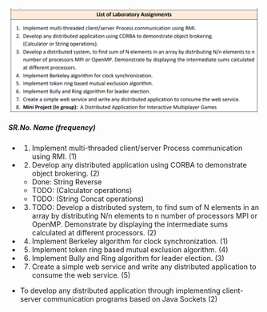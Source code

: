 ![Logo](/Image/practical.png)


##### SR.No.  Name  (frequency)

- 1. Implement multi-threaded client/server Process communication using RMI. (1)

- 2. Develop any distributed application using CORBA to demonstrate object brokering. (2)
  - Done: String Reverse
  - TODO: (Calculator operations)
  - TODO: (String Concat operations)

- 3. TODO: Develop a distributed system, to find sum of N elements in an array by distributing N/n elements to n number of processors MPI or OpenMP. Demonstrate by displaying the intermediate sums calculated at different processors. (2)

- 4. Implement Berkeley algorithm for clock synchronization. (1)

- 5. Implement token ring based mutual exclusion algorithm. (4)

- 6. Implement Bully and Ring algorithm for leader election. (3)

- 7. Create a simple web service and write any distributed application to consume the web service. (5)

-  To develop any distributed application through implementing client-server communication programs based on Java Sockets (2)